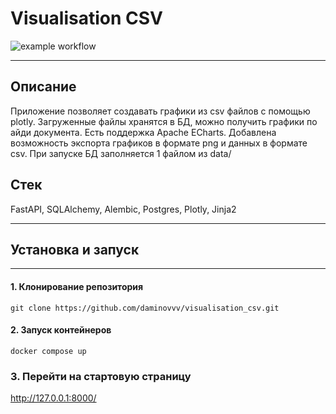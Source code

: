 # Visualisation CSV

![example workflow](https://github.com/daminovvv/visualisation_csv/actions/workflows/main.yml/badge.svg)

---
## Описание
Приложение позволяет создавать графики из csv файлов с помощью plotly. Загруженные файлы хранятся в БД, можно получить графики по айди документа. 
Есть поддержка Apache ECharts. Добавлена возможность экспорта графиков в формате png и данных в формате csv.
При запуске БД заполняется 1 файлом из data/

## Стек
FastAPI, SQLAlchemy, Alembic, Postgres, Plotly, Jinja2

---
## Установка и запуск

---

#### 1. Клонирование репозитория
```
git clone https://github.com/daminovvv/visualisation_csv.git
```


#### 2. Запуск контейнеров
```
docker compose up
```

### 3. Перейти на стартовую страницу

http://127.0.0.1:8000/


